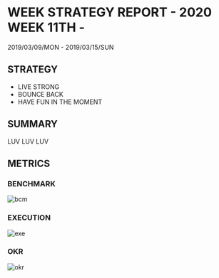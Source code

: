 # WEEK STRATEGY REPORT - 2020 WEEK 11TH -

2019/03/09/MON - 2019/03/15/SUN

## STRATEGY

- LIVE STRONG
- BOUNCE BACK
- HAVE FUN IN THE MOMENT

## SUMMARY

LUV LUV LUV

## METRICS

### BENCHMARK

![bcm](https://docs.google.com/spreadsheets/d/e/2PACX-1vQFsXRMajfHm-ktB7D9PJY962LfpzvrAA84TjFJh5sskUId9facRIDt8xIDxZR9eIVZBuCat7mKg7oC/pubchart?oid=769092142&format=image)

### EXECUTION

![exe](https://docs.google.com/spreadsheets/d/e/2PACX-1vQkOb39xVNFX9ijfGJQemkWKjlFLRyf75_cxLP2EaeJ1UHOdB92cbqWjbECBzfsrAMeZl4DPb7bleyS/pubchart?oid=2109237086&format=image)

### OKR

![okr](https://docs.google.com/spreadsheets/d/e/2PACX-1vTPC14V9FPZQJEhuq4B47i4QNbsoFYz0W7MY3Pb5VTcXf5Z5S9uxOtCXq1SapOKzZaevUSXhsO3ZtfX/pubchart?oid=2109237086&format=image)
